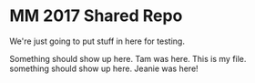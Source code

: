 # MM 2017 Shared Repo

We're just going to put stuff in here for testing.

Something should show up here. Tam was here. This is my file.  
something should show up here. Jeanie was here!  
